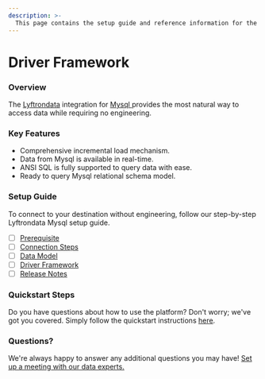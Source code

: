 ```yaml
---
description: >-
  This page contains the setup guide and reference information for the Mysql source connector.
---
```


# Driver Framework

### Overview

The [Lyftrondata](https://www.lyftrondata.com/) integration for [Mysql](https://www.lyftrondata.com/integration/mysql/)[ ](https://www.lyftrondata.com/integration/mysql/)provides the most natural way to access data while requiring no engineering.

### Key Features

* Comprehensive incremental load mechanism.
* Data from Mysql is available in real-time.&#x20;
* ANSI SQL is fully supported to query data with ease.
* Ready to query Mysql relational schema model.

### Setup Guide

To connect to your destination without engineering, follow our step-by-step Lyftrondata Mysql setup guide.

* [ ] [Prerequisite](../../technology-analytics/mysql/prerequisite.md)
* [ ] [Connection Steps](../../technology-analytics/mysql/connection-steps.md)
* [ ] [Data Model](../../technology-analytics/mysql/data-model/)
* [ ] [Driver Framework](../../technology-analytics/mysql/driver-framework/)
* [ ] [Release Notes](../../technology-analytics/mysql/release-notes.md)

### Quickstart Steps

Do you have questions about how to use the platform? Don't worry; we've got you covered. Simply follow the quickstart instructions [here](../../../quickstart-steps.md).

### Questions? <a href="#questions" id="questions"></a>

We're always happy to answer any additional questions you may have! [Set up a meeting with our data experts.](https://www.lyftrondata.com/book-a-meeting/)


